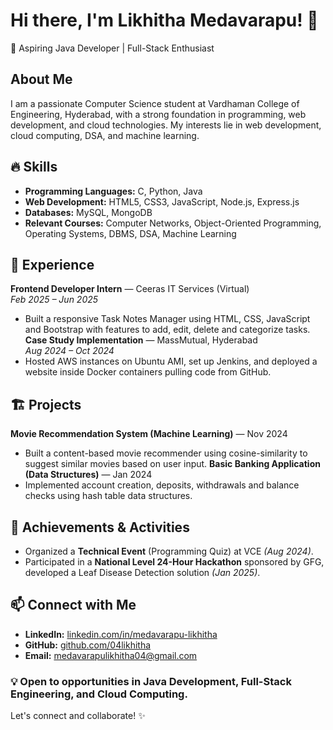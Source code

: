 # Hi there, I'm Likhitha Medavarapu! 👋 

🚀 Aspiring Java Developer | Full-Stack Enthusiast

## About Me
I am a passionate Computer Science student at Vardhaman College of Engineering, Hyderabad, with a strong foundation in programming, web development, and cloud technologies.  My interests lie in web development, cloud computing, DSA, and machine learning.

## 🔥 Skills
- **Programming Languages:** C, Python, Java
- **Web Development:** HTML5, CSS3, JavaScript, Node.js, Express.js
- **Databases:** MySQL, MongoDB
- **Relevant Courses:** Computer Networks, Object-Oriented Programming, Operating Systems, DBMS, DSA, Machine Learning

## 💼 Experience
**Frontend Developer Intern** — Ceeras IT Services (Virtual)  
*Feb 2025 – Jun 2025*  
- Built a responsive Task Notes Manager using HTML, CSS, JavaScript and Bootstrap with features to add, edit, delete and categorize tasks.
**Case Study Implementation** — MassMutual, Hyderabad  
*Aug 2024 – Oct 2024*  
- Hosted AWS instances on Ubuntu AMI, set up Jenkins, and deployed a website inside Docker containers pulling code from GitHub.

## 🏗 Projects
**Movie Recommendation System (Machine Learning)** — Nov 2024  
- Built a content-based movie recommender using cosine-similarity to suggest similar movies based on user input.
**Basic Banking Application (Data Structures)** — Jan 2024  
- Implemented account creation, deposits, withdrawals and balance checks using hash table data structures.

## 🌟 Achievements & Activities
- Organized a **Technical Event** (Programming Quiz) at VCE *(Aug 2024)*.
- Participated in a **National Level 24-Hour Hackathon** sponsored by GFG, developed a Leaf Disease Detection solution *(Jan 2025)*.

## 📫 Connect with Me
- **LinkedIn:** [linkedin.com/in/medavarapu-likhitha](https://linkedin.com/in/medavarapu-likhitha)
- **GitHub:** [github.com/04likhitha](https://github.com/04likhitha)
- **Email:** [medavarapulikhitha04@gmail.com](mailto:medavarapulikhitha04@gmail.com)

### 💡 Open to opportunities in Java Development, Full-Stack Engineering, and Cloud Computing.
Let's connect and collaborate! ✨
